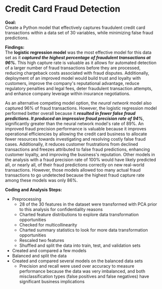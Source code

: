 # Credit Card Fraud Detection

**Goal:**<br>
Create a Python model that effectively captures fraudulent credit card transactions within a data set of 30 variables, while minimizing false fraud predictions.


**Findings:**<br>
The **logistic regression model** was the most effective model for this data set as it **_captured the highest percentage of fraudulent transactions at 96%_.** This high capture rate is valuable as it allows for automated detection of a larger number of fraud transactions before they are processed, reducing chargeback costs associated with fraud disputes. Additionally, deployment of an improved model would build trust and loyalty with customers, improve the company's reputational advantage, reduce regulatory penalties and legal fees, deter fraudulent transaction attempts, and enhance company leverage within insurance negotiations.  

As an alternative competing model option, the _neural network_ model also captured 96% of fraud transactions. However, the logistic regression model performed better overall because it **_resulted in fewer false fraud predictions. It produced an impressive fraud precision rate of 94%_**, significantly greater than the neural network model's rate of 89%. An improved fraud precision performance is valuable because it improves operational efficiencies by allowing the credit card business to allocate fewer resources towards investigating and resolving costly false fraud cases. Additionally, it reduces customer frustrations from declined transactions and freezes attributed to false fraud predictions, enhancing customer loyalty, and improving the business's reputation. Other models in the analysis with a fraud precision rate of 100% would have likely predicted all, or nearly all, of their fraud predictions correctly on new real-world transactions. However, those models allowed too many actual fraud transactions to go undetected because the highest fraud capture rate among these models was only 86%. 

**Coding and Analysis Steps:**<br>
* Preprocessing
  * 28 of the 30 features in the dataset were transformed with PCA prior to this analysis for confidentiality reasons
  * Charted feature distributions to explore data transformation opportunities
  * Checked for multicollinearity 
  * Charted summary statistics to look for more data transformation opportunities
  * Rescaled two features
  * Shuffled and split the data into train, test, and validation sets
* Created and compared a few models
* Balanced and split the data
* Created and compared several models on the balanced data sets
  * Precision and recall were used over accuracy to measure performance because the data was very imbalanced, and both misclassification types (false positives and false negatives) have significant business implications



